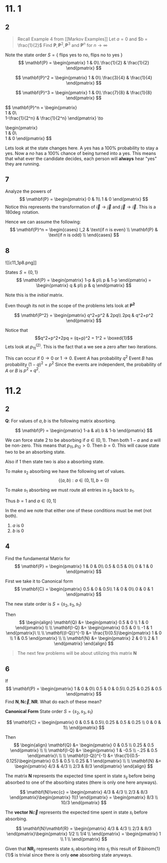 # 11. 1
## 2
> Recall Example 4 from [[Markov Examples]]
> Let $a = 0$ and $b = \frac{1}{2}$
> Find $\mathbf{P}, \mathbf{P}^2, \mathbf{P}^3$ and $\mathbf{P}^n$ for $n\to\infty$

Note the state order $S = \{$ flips yes to no, flips no to yes $\}$
$$
\mathbf{P} = \begin{pmatrix}  
1 & 0\\  
\frac{1}{2} & \frac{1}{2}
\end{pmatrix}
$$

$$
\mathbf{P}^2 = \begin{pmatrix}  
1 & 0\\  
\frac{3}{4} & \frac{1}{4}
\end{pmatrix}
$$

$$
\mathbf{P}^3 = \begin{pmatrix}  
1 & 0\\  
\frac{7}{8} & \frac{1}{8}
\end{pmatrix}
$$

$$
\mathbf{P}^n = \begin{pmatrix}  
1 & 0\\  
1-\frac{1}{2^n} & \frac{1}{2^n}
\end{pmatrix} \to

\begin{pmatrix}  
1 & 0\\  
1 & 0
\end{pmatrix}
$$

Lets look at the state changes here. A yes has a $100\%$ probability to stay a yes. Now a *no* has a $100\%$ chance of being turned into a yes. This means that what ever the candidate decides, each person will **always** hear "yes" they are running.  
## 7
Analyze the powers of 
$$
\mathbf{P} =
\begin{pmatrix}  
	0 & 1\\  
	1 & 0
\end{pmatrix}
$$
Notice this represents the transformation of $\vec{i}\to\vec{j}$ and $\vec{j}\to\vec{i}$. 
This is a $180\deg$ rotation. 

Hence we can assume the following:
$$
\mathbf{P}^n =
\begin{cases}
	I_2 & \text{if n is even} \\
	\mathbf{P} & \text{if n is odd} \\
\end{cases}
$$

## 8
![[c11_1p8.png]]

States $S = \{0, 1\}$
$$
\mathbf{P} =
	\begin{pmatrix}  
		1-p & p\\  
		p & 1-p
	\end{pmatrix}
	=
	\begin{pmatrix}  
		q & p\\  
		p & q
	\end{pmatrix}
$$

Note this is the *initial* matrix.

Even though its not in the scope of the problems lets look at $\mathbf{P^2}$

$$
\mathbf{P^2} = 
	\begin{pmatrix}  
		q^2+p^2 & 2pq\\  
		2pq & q^2+p^2
	\end{pmatrix}
$$

Notice that 
$$q^2+p^2+2pq = (q+p)^2 = 1^2 = \boxed{1}$$
Lets look at $p_{11}^{(2)}$. This is the fact that a we see a zero after two iterations. 

This can occur if $0\to0$ or $1\to0$.
Event $A$ has probability $q^2$ 
Event $B$ has probability $(1-q)^2 = p^2$ 
Since the events are independent, the probability of $A$ or $B$ is $p^2+q^2$. 

# 11.2
## 2
**Q**: For values of $a, b$ is the following matrix absorbing. 

$$
\mathbf{P} = 
\begin{pmatrix}  
        1-a & a\\
        b & 1-b  
\end{pmatrix}
$$

We can force state $2$ to be absorbing if $a\in(0, 1)$. Then both $1-a$ and $a$ will be non-zero. This means that $p_{11}, p_{12} \gt 0$. Then $b = 0$. This will cause state two to be an absorbing state. 

Also if $1$ then state two is also a absorbing state.

To make $s_2$ absorbing we have the following set of values.
$$\{(a, b):a\in(0, 1], b = 0\}$$

To make $s_1$ absorbing we must route all  entries in $s_2$ back to $s_1$. 

Thus $b = 1$ and $a\in(0, 1]$

In the end we note that either one of these conditions must be met (not both).
1. $a$ is 0
2. $b$ is 0

## 4
Find the fundamental Matrix for 
$$
\mathbf{P} = \begin{pmatrix}        
        1 & 0 & 0\\    
        0.5 & 0.5 & 0\\
        0 & 1 & 0
\end{pmatrix}
$$

First we take it to Canonical form
$$
\mathbf{C} = \begin{pmatrix}         
        0.5 & 0 & 0.5\\
		1 & 0 & 0\\  
        0 & 0 & 1
\end{pmatrix}
$$

The new state order is $S = \{s_2, s_3, s_1\}$

Then 
$$
\begin{align}
	\mathbf{Q} &= \begin{pmatrix}         
			0.5 & 0 \\
			1 & 0 
	\end{pmatrix}
	\\ \\ 
	\mathbf{I-Q} &= \begin{pmatrix}       
			0.5 & 0 \\
			-1 & 1
	\end{pmatrix}\
	\\ \\
	\mathbf{(I-Q)}^{-1} &= \frac{1}{0.5}\begin{pmatrix}   
			1 & 0 \\
			1 & 0.5
	\end{pmatrix}
	\\ \\
	\mathbf{N} &= \begin{pmatrix}   
			2 & 0 \\
			2 & 1
	\end{pmatrix}
\end{align}
$$

> The next few problems will be about utilizing this matrix $\mathbf{N}$

## 6
If
$$
\mathbf{P} = \begin{pmatrix}
        1 & 0 & 0\\
        0.5 & 0 & 0.5\\
        0.25 & 0.25 & 0.5
\end{pmatrix}
$$
Find $\mathbf{N}, \mathbf{N}\vec{c}, \mathbf{N}\mathbf{R}$. What do each of these mean?

**Canonical Form**
State order $S = \{s_2, s_3, s_1\}$

$$
\mathbf{C} = \begin{pmatrix}
        0 & 0.5 & 0.5\\
        0.25 & 0.5 & 0.25 \\
		0 & 0 & 1\\
\end{pmatrix}
$$

Then 
$$
\begin{align}
	\mathbf{Q} &= \begin{pmatrix}         
			0 & 0.5 \\
			0.25 & 0.5 
	\end{pmatrix}
	\\ \\ 
	\mathbf{I-Q} &= \begin{pmatrix}       
			1 & -0.5 \\
			-.25 & 0.5
	\end{pmatrix}\
	\\ \\
	\mathbf{(I-Q)}^{-1} &= \frac{1}{0.5-0.125}\begin{pmatrix}   
			0.5 & 0.5 \\
			0.25 & 1
	\end{pmatrix}
	\\ \\
	\mathbf{N} &= \begin{pmatrix}   
			4/3 & 4/3 \\
			2/3 & 8/3
	\end{pmatrix}
\end{align}
$$

The matrix $\mathbf{N}$ represents the expected time spent in state $s_{ij}$ before being absorbed to one of the absorbing states (there is only one here anyways). 

$$
\mathbf{N}\vec{c} = \begin{pmatrix}   
			4/3 & 4/3 \\
			2/3 & 8/3
	\end{pmatrix}\begin{pmatrix}   
		1\\1
	\end{pmatrix} = 
	\begin{pmatrix}   
			8/3 \\
			10/3 
	\end{pmatrix}
$$

The **vector** $\mathbf{N}\vec{c}$ represents the expected time spent in state $s_i$ before absorbing. 

$$
\mathbf{N}\mathbf{R} = \begin{pmatrix}   
			4/3 & 4/3 \\
			2/3 & 8/3
	\end{pmatrix}\begin{pmatrix}   
			1/2 \\
			1/4 \\
	\end{pmatrix}
	= 
	\begin{pmatrix}   
			1 \\
			1 \\
	\end{pmatrix}
$$

Given that $\mathbf{N}\mathbf{R}_{ij}$ represents state $s_i$ absorbing into $s_j$ this result of $\binom{1}{1}$ is trivial since there is only **one** absorbing state anyways. 